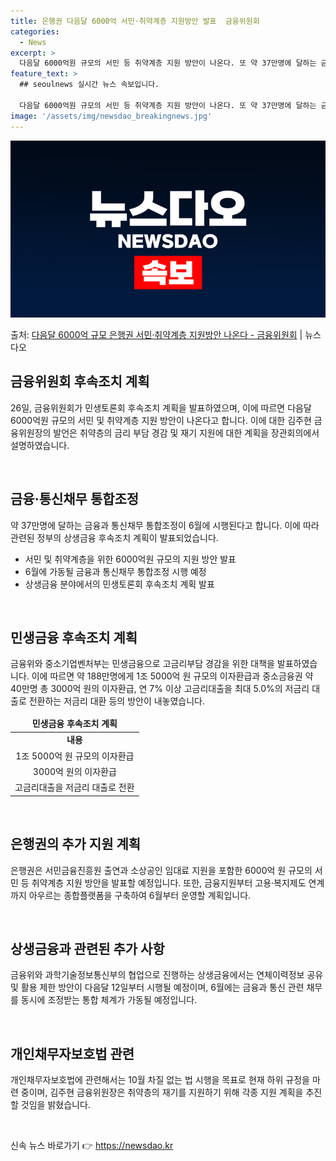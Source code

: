 ```yaml
---
title: 은행권 다음달 6000억 서민·취약계층 지원방안 발표  금융위원회
categories:
  - News
excerpt: >
  다음달 6000억원 규모의 서민 등 취약계층 지원 방안이 나온다. 또 약 37만명에 달하는 금융과 통신채무 …
feature_text: >
  ## seoulnews 실시간 뉴스 속보입니다.

  다음달 6000억원 규모의 서민 등 취약계층 지원 방안이 나온다. 또 약 37만명에 달하는 금융과 통신채무 …
image: '/assets/img/newsdao_breakingnews.jpg'
---
```


![뉴스다오 속보](/assets/img/newsdao_breakingnews.jpg)

<p>출처: <a href="https://newsdao.kr/3231" rel="dofollow">다음달 6000억 규모 은행권 서민·취약계층 지원방안 나온다 - 금융위원회</a> | 뉴스다오</p>

<h2 data-ke-size="size26">금융위원회 후속조치 계획</h2>
<p data-ke-size="size16">26일, 금융위원회가 민생토론회 후속조치 계획을 발표하였으며, 이에 따르면 다음달 6000억원 규모의 서민 및 취약계층 지원 방안이 나온다고 합니다. 이에 대한 김주현 금융위원장의 발언은 취약층의 금리 부담 경감 및 재기 지원에 대한 계획을 장관회의에서 설명하였습니다.</p>
<p data-ke-size="size16">&nbsp;</p>

<h2 data-ke-size="size24">금융·통신채무 통합조정</h2>
<p data-ke-size="size16">약 37만명에 달하는 금융과 통신채무 통합조정이 6월에 시행된다고 합니다. 이에 따라 관련된 정부의 상생금융 후속조치 계획이 발표되었습니다.</p>
<ul>
<li>서민 및 취약계층을 위한 6000억원 규모의 지원 방안 발표</li>
<li>6월에 가동될 금융과 통신채무 통합조정 시행 예정</li>
<li>상생금융 분야에서의 민생토론회 후속조치 계획 발표</li>
</ul>
<p data-ke-size="size16">&nbsp;</p>

<h2 data-ke-size="size24">민생금융 후속조치 계획</h2>
<p data-ke-size="size16">금융위와 중소기업벤처부는 민생금융으로 고금리부담 경감을 위한 대책을 발표하였습니다. 이에 따르면 약 188만명에게 1조 5000억 원 규모의 이자환급과 중소금융권 약 40만명 총 3000억 원의 이자환급, 연 7% 이상 고금리대출을 최대 5.0%의 저금리 대출로 전환하는 저금리 대환 등의 방안이 내놓였습니다.</p>
<table>
<thead>
<tr>
<td style="text-align: center; height: 17px;"><b>민생금융 후속조치 계획</b></td>
</tr>
</thead>
<tbody>
<tr>
<td style="text-align: center; height: 17px;"><b>내용</b></td>
</tr>
<tr>
<td style="text-align: center; height: 17px;">1조 5000억 원 규모의 이자환급</td>
</tr>
<tr>
<td style="text-align: center; height: 17px;">3000억 원의 이자환급</td>
</tr>
<tr>
<td style="text-align: center; height: 17px;">고금리대출을 저금리 대출로 전환</td>
</tr>
</tbody>
</table>
<p data-ke-size="size16">&nbsp;</p>

<h2 data-ke-size="size24">은행권의 추가 지원 계획</h2>
<p data-ke-size="size16">은행권은 서민금융진흥원 출연과 소상공인 임대료 지원을 포함한 6000억 원 규모의 서민 등 취약계층 지원 방안을 발표할 예정입니다. 또한, 금융지원부터 고용·복지제도 연계까지 아우르는 종합플랫폼을 구축하여 6월부터 운영할 계획입니다.</p>
<p data-ke-size="size16">&nbsp;</p>

<h2 data-ke-size="size24">상생금융과 관련된 추가 사항</h2>
<p data-ke-size="size16">금융위와 과학기술정보통신부의 협업으로 진행하는 상생금융에서는 연체이력정보 공유 및 활용 제한 방안이 다음달 12일부터 시행될 예정이며, 6월에는 금융과 통신 관련 채무를 동시에 조정받는 통합 체계가 가동될 예정입니다.</p>
<p data-ke-size="size16">&nbsp;</p>

<h2 data-ke-size="size24">개인채무자보호법 관련</h2>
<p data-ke-size="size16">개인채무자보호법에 관련해서는 10월 차질 없는 법 시행을 목표로 현재 하위 규정을 마련 중이며, 김주현 금융위원장은 취약층의 재기를 지원하기 위해 각종 지원 계획을 추진할 것임을 밝혔습니다.</p>
<p data-ke-size="size16">&nbsp;</p>

<p data-ke-size="size16"></p>
<p data-ke-size="size16"></p>
<p data-ke-size="size16"></p> 

신속 뉴스 바로가기 👉 <a href="https://newsdao.kr" rel="dofollow">https://newsdao.kr</a>


